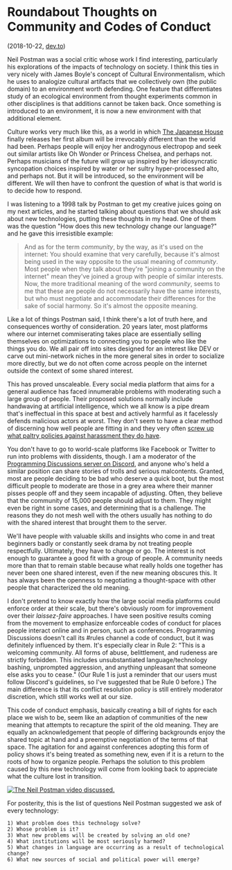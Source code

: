 # Roundabout Thoughts on Community and Codes of Conduct 

(2018-10-22, [dev.to](https://dev.to/lethargilistic/roundabout-thoughts-on-community-and-codes-of-conduct-40ha))

Neil Postman was a social critic whose work I find interesting, particularly his explorations of the impacts of technology on society. I think this ties in very nicely with James Boyle's concept of Cultural Environmentalism, which he uses to analogize cultural artifacts that we collectively own (the public domain) to an environment worth defending. One feature that differentiates study of an ecological environment from thought experiments common in other disciplines is that additions cannot be taken back. Once something is introduced to an environment, it is now a new environment with that additional element.

Culture works very much like this, as a world in which [The Japanese House](http://thejapanesehouse.co.uk/) finally releases her first album will be irrevocably different than the world had been. Perhaps people will enjoy her androgynous electropop and seek out similar artists like Oh Wonder or Princess Chelsea, and perhaps not. Perhaps musicians of the future will grow up inspired by her idiosyncratic syncopation choices inspired by water or her sultry hyper-processed alto, and perhaps not. But it will be introduced, so the environment will be different. We will then have to confront the question of what is that world is to decide how to respond.

I was listening to a 1998 talk by Postman to get my creative juices going on my next articles, and he started talking about questions that we should ask about new technologies, putting these thoughts in my head. One of them was the question "How does this new technology change our language?" and he gave this irresistible example:

>And as for the term *community*, by the way, as it's used on the internet: You should examine that very carefully, because it's almost being used in the way opposite to the usual meaning of *community*. Most people when they talk about they're "joining a community on the internet" mean they've joined a group with people of similar interests. Now, the more traditional meaning of the word *community*, seems to me that these are people do not necessarily have the same interests, but who must negotiate and accommodate their differences for the sake of social harmony. So it's almost the opposite meaning.

Like a lot of things Postman said, I think there's a lot of truth here, and consequences worthy of consideration. 20 years later, most platforms where our internet commiserating takes place are essentially selling themselves on optimizations to connecting you to people who like the things you do. We all pair off into sites designed for an interest like DEV or carve out mini-network niches in the more general sites in order to socialize more directly, but we do not often come across people on the internet outside the context of some shared interest.

This has proved unscaleable. Every social media platform that aims for a general audience has faced innumerable problems with moderating such a large group of people. Their proposed solutions normally include handwaving at artificial intelligence, which we all know is a pipe dream that's ineffectual in this space at best and actively harmful as it facelessly defends malicious actors at worst. They don't seem to have a clear method of discerning how well people are fitting in and they very often [screw up what paltry policies against harassment they do have](https://www.buzzfeednews.com/article/charliewarzel/a-honeypot-for-assholes-inside-twitters-10-year-failure-to-s).

You don't have to go to world-scale platforms like Facebook or Twitter to run into problems with dissidents, though. I am a moderator of the [Programming Discussions server on Discord](https://invite.progdisc.club), and anyone who's held a similar position can share stories of trolls and serious malcontents. Granted, most are people deciding to be bad who deserve a quick boot, but the most difficult people to moderate are those in a grey area where their manner pisses people off and they seem incapable of adjusting. Often, they believe that the community of 15,000 people should adjust to them. They might even be right in some cases, and determining that is a challenge. The reasons they do not mesh well with the others usually has nothing to do with the shared interest that brought them to the server.

We'll have people with valuable skills and insights who come in and treat beginners badly or constantly seek drama by not treating people respectfully. Ultimately, they have to change or go. The interest is not enough to guarantee a good fit with a group of people. A community needs more than that to remain stable because what really holds one together has never been one shared interest, even if the new meaning obscures this. It has always been the openness to negotiating a thought-space with other people that characterized the old meaning.

I don't pretend to know exactly how the large social media platforms could enforce order at their scale, but there's obviously room for improvement over their *laissez-faire* approaches. I have seen positive results coming from the movement to emphasize enforceable codes of conduct for places people interact online and in person, such as conferences. Programming Discussions doesn't call its #rules channel a code of conduct, but it was definitely influenced by them. It's especially clear in Rule 2: "This is a welcoming community. All forms of abuse, belittlement, and rudeness are strictly forbidden. This includes unsubstantiated language/technology bashing, unprompted aggression, and anything unpleasant that someone else asks you to cease." (Our Rule 1 is just a reminder that our users must follow Discord's guidelines, so I've suggested that be Rule 0 before.) The main difference is that its conflict resolution policy is still entirely moderator discretion, which still works well at our size.

This code of conduct emphasis, basically creating a bill of rights for each place we wish to be, seem like an adaption of communities of the new meaning that attempts to recapture the spirit of the old meaning. They are equally an acknowledgement that people of differing backgrounds enjoy the shared topic at hand and a preemptive negotiation of the terms of that space. The agitation for and against conferences adopting this form of policy shows it's being treated as something new, even if it is a return to the roots of how to organize people. Perhaps the solution to this problem caused by this new technology will come from looking back to appreciate what the culture lost in transition.

[![The Neil Postman video discussed.](http://img.youtube.com/vi/dBlfPhsrvtw/0.jpg)](http://www.youtube.com/watch?v=dBlfPhsrvtw)

For posterity, this is the list of questions Neil Postman suggested we ask of every technology:

    1) What problem does this technology solve?
    2) Whose problem is it?
    3) What new problems will be created by solving an old one?
    4) What institutions will be most seriously harmed?
    5) What changes in language are occurring as a result of technological change?
    6) What new sources of social and political power will emerge?
